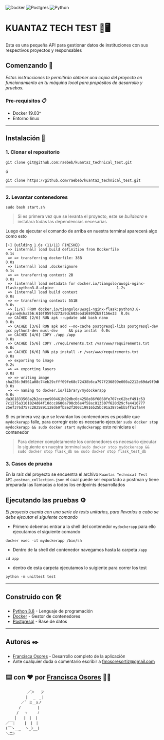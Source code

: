 ![Docker](https://img.shields.io/badge/docker-%230db7ed.svg?style=for-the-badge&logo=docker&logoColor=white)
![Postgres](https://img.shields.io/badge/postgres-%23316192.svg?style=for-the-badge&logo=postgresql&logoColor=white)
![Python](https://img.shields.io/badge/python-3670A0?style=for-the-badge&logo=python&logoColor=ffdd54) 
# KUANTAZ TECH TEST 👾🖥

Esta es una pequeña API para gestionar datos de instituciones con sus respectivos proyectos y responsables


## Comenzando 🚀
_Estas instrucciones te permitirán obtener una copia del proyecto en funcionamiento en tu máquina local para propósitos de desarrollo y pruebas._


### Pre-requisitos 📋

-   Docker 19.03^
-   Entorno linux 

---

## Instalación 🔧

### 1. Clonar el repositorio
```
git clone git@github.com:raebeb/kuantaz_technical_test.git
```
ó
```
git clone https://github.com/raebeb/kuantaz_technical_test.git
```
---

### 2. Levantar contenedores
```
sudo bash start.sh
```
> Si es primera vez que se levanta el proyecto, este se _buildeara_ e instalara todas las dependencias necesarias

Luego de ejecutar el comando de arriba en nuestra terminal aparecerá algo como esto

```
[+] Building 1.6s (11/11) FINISHED
 => [internal] load build definition from Dockerfile                                                               0.1s
 => => transferring dockerfile: 38B                                                                                0.0s
 => [internal] load .dockerignore                                                                                  0.1s
 => => transferring context: 2B                                                                                    0.0s
 => [internal] load metadata for docker.io/tiangolo/uwsgi-nginx-flask:python3.8-alpine                             1.2s
 => [internal] load build context                                                                                  0.0s
 => => transferring context: 551B                                                                                  0.0s
 => [1/6] FROM docker.io/tiangolo/uwsgi-nginx-flask:python3.8-alpine@sha256:610f059fd273a9dc602ebd168092b8f156e33  0.0s
 => CACHED [2/6] RUN apk --update add bash nano                                                                    0.0s
 => CACHED [3/6] RUN apk add --no-cache postgresql-libs postgresql-dev gcc python3-dev musl-dev     && pip instal  0.0s
 => CACHED [4/6] COPY ./app /app                                                                                   0.0s
 => CACHED [5/6] COPY ./requirements.txt /var/www/requirements.txt                                                 0.0s
 => CACHED [6/6] RUN pip install -r /var/www/requirements.txt                                                      0.0s
 => exporting to image                                                                                             0.2s
 => => exporting layers                                                                                            0.0s
 => => writing image sha256:9d561a08c74eb29cfff09fe68c72438b6ca797f236899e000a2212e69da9f9d0                       0.0s
 => => naming to docker.io/library/mydockerapp                                                                     0.0s
da381833568a2b2cecee900461b02dbc0c4258e86f6868fe707cc62bcf491c53
7c1275a3101824d84f10dcc8600a790cb6e4f58ac813507f620d29cfe4416777
25ef376d757c2825891128d60fb2e2f200c19916b25bc91a3875ebb5ffa1fa44
```

Si es primera vez que se levantan los contenedores es posible que ```mydockerapp``` falle, para corregir esto es necesario ejecutar ``` sudo docker stop mydockerapp && sudo docker start mydockerapp ``` esto reiniciara el contenedor
> Para detener completamente los contenedores es necesario ejecutar lo siguiente en nuestra terminal
> ``` sudo docker stop mydockerapp && sudo docker stop flask_db && sudo docker stop flask_test_db ```



### 3. Casos de prueba

En la raíz del proyecto se encuentra el archivo ```Kuantas Technical Test API.postman_collection.json``` el cual puede ser exportado a postman y tiene preparada las llamadas a todos los endpoints desarrollados


## Ejecutando las pruebas ⚙
_El proyecto cuenta con una serie de tests unitarios, para llevarlos a cabo se debe ejecutar el siguiente comando_
* Primero debemos entrar a la shell del contenedor ```mydockerapp``` para ello ejecutamos el siguiente comando
```
docker exec -it mydockerapp /bin/sh
```
* Dentro de la shell del contenedor navegamos hasta la carpeta ```/app```
```
cd app
```
* dentro de esta carpeta ejecutamos lo suigiente para correr los test
```
python -m unittest test
```

***
## Construido con 🛠️
* [Python 3.8](https://www.python.org) - Lenguaje de programación
* [Docker](https://www.docker.com) - Gestor de contenedores
* [Postgresql](https://www.postgresql.org/) - Base de datos

***


## Autores ✒️
* [Francisca Osores](https://www.linkedin.com/in/francisca-osores-ortiz-152347149/) - Desarrollo completo de la aplicación
* Ante cualquier duda o comentario escribir a fmosoresortiz@gmail.com


## ⌨️ con ❤️ por [Francisca Osores](https://www.linkedin.com/in/francisca-osores-ortiz-152347149/) 👩‍💻

```
          ／＞　 フ
         | 　_　_| 
       ／` ミ＿xノ 
      /　　　　 |
     /　 ヽ　　 ﾉ
    │　　|　|　|
／￣|　　 |　|　|
(￣ヽ＿_  ヽ_)__)
＼二)
```
